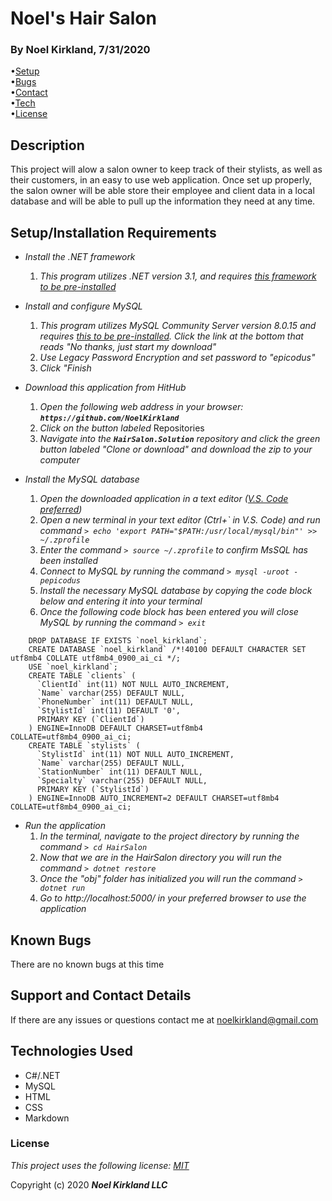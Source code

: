 # Noel's Hair Salon

### By Noel Kirkland, 7/31/2020

•[Setup](#1)<br>
•[Bugs](#3)<br>
•[Contact](#4)<br>
•[Tech](#5)<br>
•[License](#6)

## Description

This project will alow a salon owner to keep track of their stylists, as well as their customers, in an easy to use web application. Once set up properly, the salon owner will be able store their employee and client data in a local database and will be able to pull up the information they need at any time.

## Setup/Installation Requirements <a name="1"></a>

* _Install the .NET framework_
  1. _This program utilizes .NET version 3.1, and requires [this framework to be pre-installed](https://dotnet.microsoft.com/download/dotnet-core/3.1)_

* _Install and configure MySQL_
  1. _This program utilizes MySQL Community Server version 8.0.15 and requires [this to be pre-installed](https://dev.mysql.com/downloads/file/?id=484914). Click the link at the bottom that reads "No thanks, just start my download"_
  2. _Use Legacy Password Encryption and set password to "epicodus"_
  3. _Click "Finish_
  


* _Download this application from HitHub_
  1. _Open the following web address in your browser: **`https://github.com/NoelKirkland`**_
  2. _Click on the button labeled_ Repositories
  3. _Navigate into the **`HairSalon.Solution`** repository and click the green button labeled "Clone or download" and download the zip to your computer_

* _Install the MySQL database_
  1. _Open the downloaded application in a text editor ([V.S. Code preferred](https://code.visualstudio.com/))_
  2. _Open a new terminal in your text editor (Ctrl+\` in V.S. Code) and run command `> echo 'export PATH="$PATH:/usr/local/mysql/bin"' >> ~/.zprofile`_
  3. _Enter the command `> source ~/.zprofile` to confirm MsSQL has been installed_
  4. _Connect to MySQL by running the command `> mysql -uroot -pepicodus`_
  5. _Install the necessary MySQL database by copying the code block below and entering it into your terminal_
  6. _Once the following code block has been entered you will close MySQL by running the command `> exit`_

```
    DROP DATABASE IF EXISTS `noel_kirkland`;
    CREATE DATABASE `noel_kirkland` /*!40100 DEFAULT CHARACTER SET utf8mb4 COLLATE utf8mb4_0900_ai_ci */;
    USE `noel_kirkland`;
    CREATE TABLE `clients` (
      `ClientId` int(11) NOT NULL AUTO_INCREMENT,
      `Name` varchar(255) DEFAULT NULL,
      `PhoneNumber` int(11) DEFAULT NULL,
      `StylistId` int(11) DEFAULT '0',
      PRIMARY KEY (`ClientId`)
    ) ENGINE=InnoDB DEFAULT CHARSET=utf8mb4 COLLATE=utf8mb4_0900_ai_ci;
    CREATE TABLE `stylists` (
      `StylistId` int(11) NOT NULL AUTO_INCREMENT,
      `Name` varchar(255) DEFAULT NULL,
      `StationNumber` int(11) DEFAULT NULL,
      `Specialty` varchar(255) DEFAULT NULL,
      PRIMARY KEY (`StylistId`)
    ) ENGINE=InnoDB AUTO_INCREMENT=2 DEFAULT CHARSET=utf8mb4 COLLATE=utf8mb4_0900_ai_ci;

```

* _Run the application_
  1. _In the terminal, navigate to the project directory by running the command `> cd HairSalon`_
  2. _Now that we are in the HairSalon directory you will run the command `> dotnet restore`_
  3. _Once the "obj" folder has initialized you will run the command `> dotnet run`_
  4. _Go to http://localhost:5000/ in your preferred browser to use the application_


## Known Bugs <a name="2"></a>

There are no known bugs at this time

## Support and Contact Details <a name="3"></a>

If there are any issues or questions contact me at noelkirkland@gmail.com

## Technologies Used <a name="4"></a>

*  C#/.NET
*  MySQL
*  HTML
*  CSS
*  Markdown


### License <a name="5"></a>

*This project uses the following license: [MIT](https://opensource.org/licenses/MIT)*

Copyright (c) 2020 **_Noel Kirkland LLC_**